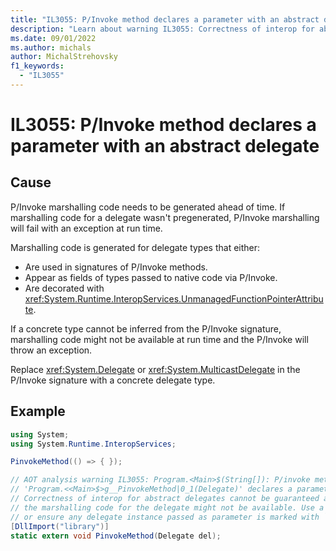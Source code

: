 ```yaml
---
title: "IL3055: P/Invoke method declares a parameter with an abstract delegate"
description: "Learn about warning IL3055: Correctness of interop for abstract delegates can't be guaranteed after native compilation because the marshalling code for the delegate might not be available."
ms.date: 09/01/2022
ms.author: michals
author: MichalStrehovsky
f1_keywords:
  - "IL3055"
---
```

# IL3055: P/Invoke method declares a parameter with an abstract delegate

## Cause

P/Invoke marshalling code needs to be generated ahead of time. If marshalling code for a delegate wasn't pregenerated, P/Invoke marshalling will fail with an exception at run time.

Marshalling code is generated for delegate types that either:

- Are used in signatures of P/Invoke methods.
- Appear as fields of types passed to native code via P/Invoke.
- Are decorated with <xref:System.Runtime.InteropServices.UnmanagedFunctionPointerAttribute>.

If a concrete type cannot be inferred from the P/Invoke signature, marshalling code might not be available at run time and the P/Invoke will throw an exception.

Replace <xref:System.Delegate> or <xref:System.MulticastDelegate> in the P/Invoke signature with a concrete delegate type.

## Example

```csharp
using System;
using System.Runtime.InteropServices;

PinvokeMethod(() => { });

// AOT analysis warning IL3055: Program.<Main>$(String[]): P/invoke method
// 'Program.<<Main>$>g__PinvokeMethod|0_1(Delegate)' declares a parameter with an abstract delegate.
// Correctness of interop for abstract delegates cannot be guaranteed after native compilation:
// the marshalling code for the delegate might not be available. Use a non-abstract delegate type
// or ensure any delegate instance passed as parameter is marked with `UnmanagedFunctionPointerAttribute`.
[DllImport("library")]
static extern void PinvokeMethod(Delegate del);
```
